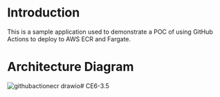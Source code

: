# Introduction

This is a sample application used to demonstrate a POC of using GitHub Actions to deploy to AWS ECR and Fargate.

# Architecture Diagram

![githubactionecr drawio](https://user-images.githubusercontent.com/48310743/232531154-c0dd01d5-8666-4619-af29-aa2d7c2a7e7b.png)# CE6-3.5
